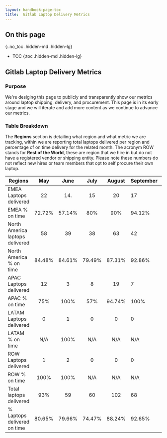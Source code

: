 ```yaml
---
layout: handbook-page-toc
title:  Gitlab Laptop Delivery Metrics
---
```

## On this page
{:.no_toc .hidden-md .hidden-lg}
- TOC
{:toc .hidden-md .hidden-lg}

## Gitlab Laptop Delivery Metrics

### Purpose

We're desiging this page to publicly and transparently show our metrics around laptop shipping, delivery, and procurement. This page is in its early stage and we will iterate and add more content as we continue to advance our metrics. 

### Table Breakdown

The **Regions** section is detailing what region and what metric we are tracking, within we are reporting total laptops delivered per region and percentage of on time delivery for the related month. The acronym ROW stands for **Rest of the World**, these are region that we hire in but do not have a registered vendor or shipping entity. Please note these numbers do not reflect new hires or team members that opt to self procure their own laptop. 



| Regions                         | May    | June   |July  |  August | September | October | November |
| -------------                   |:------:|:-----:|:-----:|:-------:|:----------|:--------|:---------|
| EMEA Laptops delivered          | 22     |14.    |15     |20       |17         |16       |20
| EMEA % on time                  | 72.72% |57.14% |80%    |90%      |94.12%     |94.12%   |90%
| North America laptops delivered | 58     |39     |38     |63       |42         |44       |29
| North America % on time         | 84.48% |84.61% |79.49% |87.31%   |92.86%     |90.91%   |100%
| APAC Laptops delivered          |12      |3      | 8     |19       |7          |9        |4
| APAC % on time                  |75%     |100%   |57%    |94.74%   |100%       |55.60%   |100%
| LATAM Laptops delivered         |0       |1      |0      |0        |0          |0        |0
| LATAM % on time                 | N/A    |100%   |N/A    |N/A      |N/A        |N/A      |N?A
| ROW Laptops delivered           |  1     |2      |0      |0        |0          |0        |0
| ROW % on time                   | 100%   |100%   |N/A    |N/A      |N/A        |N/A      |N?A
| Total laptops delivered         | 93%    |59     |60     |102      |68         |69       |53
| % Laptops delivered on time     | 80.65% |79.66% |74.47% |88.24%   |92.65%     |85.30%   |96.23%

